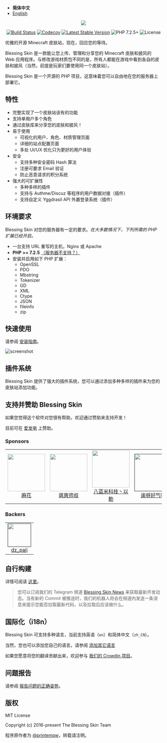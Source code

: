 - <b>简体中文</b>
- [English](./README_EN.md)

<p align="center"><img src="https://img.blessing.studio/images/2017/01/01/bs-logo.png"></p>

<p align="center">
<a href="https://github.com/bs-community/blessing-skin-server/actions"><img src="https://github.com/bs-community/blessing-skin-server/workflows/CI/badge.svg" alt="Build Status"></a>
<a href="https://codecov.io/gh/bs-community/blessing-skin-server/"><img src="https://flat.badgen.net/codecov/c/github/bs-community/blessing-skin-server" alt="Codecov" /></a>
<a href="https://github.com/bs-community/blessing-skin-server/releases"><img src="https://flat.badgen.net/github/release/bs-community/blessing-skin-server" alt="Latest Stable Version"></a>
<img src="https://flat.badgen.net/badge/PHP/7.2.5+/orange" alt="PHP 7.2.5+">
<img src="https://flat.badgen.net/github/license/bs-community/blessing-skin-server" alt="License">
</p>

优雅的开源 Minecraft 皮肤站，现在，回应您的等待。

Blessing Skin 是一款能让您上传、管理和分享您的 Minecraft 皮肤和披风的 Web 应用程序。与修改游戏材质包不同的是，所有人都能在游戏中看到各自的皮肤和披风（当然，前提是玩家们要使用同一个皮肤站）。

Blessing Skin 是一个开源的 PHP 项目，这意味着您可以自由地在您的服务器上部署它。

## 特性

- 完整实现了一个皮肤站该有的功能
- 支持单用户多个角色
- 通过皮肤库来分享您的皮肤和披风！
- 易于使用
    - 可视化的用户、角色、材质管理页面
    - 详细的站点配置页面
    - 多处 UI/UX 优化只为更好的用户体验
- 安全
    - 支持多种安全密码 Hash 算法
    - 注册可要求 Email 验证
    - 防止恶意请求的积分系统
- 强大的可扩展性
    - 多种多样的插件
    - 支持与 Authme/Discuz 等程序的用户数据对接（插件）
    - 支持自定义 Yggdrasil API 外置登录系统（插件）

## 环境要求

Blessing Skin 对您的服务器有一定的要求。_在大多数情况下，下列所需的 PHP 扩展已经开启。_

- 一台支持 URL 重写的主机，Nginx 或 Apache
- **PHP >= 7.2.5** [（服务器不支持？）](https://blessing.netlify.com/versions.html)
- 安装并启用如下 PHP 扩展：
    - OpenSSL
    - PDO
    - Mbstring
    - Tokenizer
    - GD
    - XML
    - Ctype
    - JSON
    - fileinfo
    - zip

## 快速使用

请参阅 [安装指南](https://blessing.netlify.com/setup.html)。

![screenshot](https://img.blessing.studio/images/2017/07/29/2017-06-16_15.54.16.png)

## 插件系统

Blessing Skin 提供了强大的插件系统，您可以通过添加多种多样的插件来为您的皮肤站添加功能。

## 支持并赞助 Blessing Skin

如果您觉得这个软件对您很有帮助，欢迎通过赞助来支持开发！

目前可在 [爱发电](https://afdian.net/@blessing-skin) 上赞助。

### Sponsors

<table>
  <tbody>
    <tr>
      <td align=center>
        <a href="https://afdian.net/@hempflower">
          <img src="https://pic1.afdiancdn.com/user/0f396eb2a37c11e8b93452540025c377/avatar/63368e1c4455486c96d4e789fda50bed_w160_h160_s0.jpg" width="120" height="120">
          <br>
          麻花
        </a>
      </td>
      <td align=center>
        <a href="https://afdian.net/@ValiantShishu976400">
          <img src="https://pic1.afdiancdn.com/user/178a08963a5e11e9addd52540025c377/avatar/ece9f089aaf2c2f83204a8de11697caf_w350_h350_s16.jpg" width="120" height="120">
          <br>
          飒爽师叔
        </a>
      </td>
      <td align=center>
        <a href="https://afdian.net/@8mi_admin">
          <img src="https://pic1.afdiancdn.com/user/3beb3fc626e411e98d8852540025c377/avatar/282f4cd47f763244f85b0c1d2693f727_w640_h640_s17.jpg" width="120" height="120">
          <br>
          八蓝米科技丶以勒
        </a>
      </td>
      <td align=center>
        <a href="">
          <img src="https://pic1.afdiancdn.com/user/5b1b5ef6a23c11ea90a952540025c377/avatar/5c02c61401606370e1b088955c1a10fc_w342_h342_s33.jpg" width="120" height="120">
          <br>
          诶呀好气呀
        </a>
      </td>
      <td align=center>
        <a href="https://afdian.net/@HyperCol_Studio">
          <img src="https://pic1.afdiancdn.com/user/ad213afe31b311e991c252540025c377/avatar/cb8f7ef0832124d336839cdb4a784e14_w2000_h2000_s1992.jpg" width="120" height="120">
          <br>
          HyperCol
        </a>
      </td>
      <td align=center>
        <a href="">
          <img src="https://pic1.afdiancdn.com/default/avatar/avatar-purple.png" width="120" height="120">
          <br>
          爱发电用户_9JTs
        </a>
      </td>
      <td align=center>
        <a href="https://afdian.net/@Kxnrl">
          <img src="https://pic1.afdiancdn.com/user/f3a0367a79b911ea883352540025c377/avatar/c37aef9b387742ad1e3033f4c57a0028_w801_h801_s500.jpg" width="120" height="120">
          <br>
          Kyle
        </a>
      </td>
      </tr>
  </tbody>
</table>

### Backers

<table>
  <tbody>
    <tr>
      <td align=center>
        <a href="">
          <img src="https://pic1.afdiancdn.com/user/68d07bf851fc11e98e5652540025c377/avatar/48538be153c8eebc3eb5cb6bc085cde9_w574_h574_s173.jpg" width="75" height="75">
          <br>
          dz_paji
        </a>
      </td>
      </tr>
  </tbody>
</table>

## 自行构建

详情可阅读 [这里](https://blessing.netlify.com/build.html)。

> 您可以订阅我们的 Telegram 频道 [Blessing Skin News](https://t.me/blessing_skin_news) 来获取最新开发动态。当有新的 Commit 被推送时，我们的机器人将会在频道内发送一条消息来提示您能否拉取最新代码，以及拉取后应该做什么。

## 国际化（i18n）

Blessing Skin 可支持多种语言，当前支持英语（`en`）和简体中文（`zh_CN`）。

当然，您也可以添加您自己的语言。请参阅 [添加其它语言](https://blessing.netlify.com/i18n.html)

如果您愿意将您的翻译贡献出来，欢迎参与 [我们的 Crowdin 项目](https://crowdin.com/project/blessing-skin)。

## 问题报告

请参阅 [报告问题的正确姿势](https://blessing.netlify.com/report.html)。

## 版权

MIT License

Copyright (c) 2016-present The Blessing Skin Team

程序原作者为 [@printempw](https://blessing.studio/)，转载请注明。
